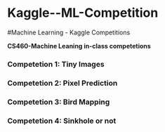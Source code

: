 # Kaggle--ML-Competition

#Machine Learning - Kaggle Competitions 

**CS460-Machine Leaning in-class competetions**


### Competetion 1: Tiny Images 
### Competetion 2: Pixel Prediction
### Competetion 3: Bird Mapping
### Competetion 4: Sinkhole or not

